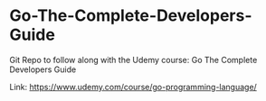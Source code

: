 # Go-The-Complete-Developers-Guide
Git Repo to follow along with the Udemy course: Go The Complete Developers Guide

Link: https://www.udemy.com/course/go-programming-language/
